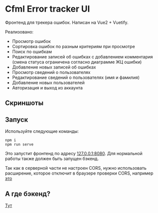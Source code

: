 # Cfml Error tracker UI

Фронтенд для трекера ошибок.
Написан на Vue2 + Vuetify.

Реализовано:
- Просмотр ошибок
- Сортировка ошибок по разным критериям при просмотре
- Поиск по ошибкам
- Редактирование записей об ошибках с добавлением комментария 
(смена статуса ограничена согласно диаграмме ЖЦ ошибки)
- Добавление новых записей об ошибках
- Просмотр сведений о пользователях
- Редактирование сведений о пользователях (имя и фамилия)
- Добавление новых пользователей
- Авторизация и выход из аккаунта

## Скриншоты

## Запуск
Используйте следующие команды:
```
npm i
npm run serve
```

Это запустит фронтенд по адресу [127.0.0.1:8080](http://127.0.0.1:8080). 
Для нормальной работы также должен быть запущен бэкенд.

Так как в серверной части не настроен CORS, нужно использовать расширение, которое
отключит в браузере проверки CORS, например [это](https://chrome.google.com/webstore/detail/cors-unblock/lfhmikememgdcahcdlaciloancbhjino/)


## А где бэкенд?
[Тут](https://github.com/Kartearis/cfml-et-rest)